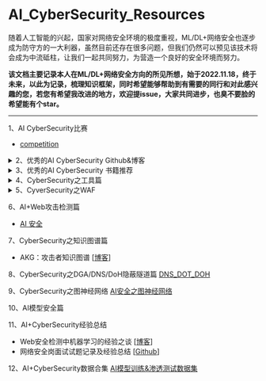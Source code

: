 # AI_CyberSecurity_Resources
随着人工智能的兴起，国家对网络安全环境的极度重视，ML/DL+网络安全也逐步成为防守方的一大利器，虽然目前还存在很多问题，但我们仍然可以预见该技术将会成为中流砥柱，让我们一起共同努力，为营造一个良好的安全环境而努力。  

**该文档主要记录本人在ML/DL+网络安全方向的所见所想，始于2022.11.18，终于未来，以此为记录，梳理知识框架，同时希望能够帮助到有需要的同行和对此感兴趣的您，若您有希望我改进的地方，欢迎提issue，大家共同进步，也臭不要脸的希望能有个star。**

---

1、AI CyberSecurity比赛

* [competition](https://github.com/XMoyas/AI_CyberSecurity_Resources/tree/main/AI4Competition)

<details>
<summary>2、优秀的AI CyberSecurity Github&博客</summary>
    
* 我的AI安全检测学习笔记 [[博客](https://4o4notfound.org/index.php/archives/127/)]
* dataRisk-detection-resources [[Github](https://github.com/LiaoWenzhe/dataRisk-detection-resources/blob/main/README_zh-CN.md)] 
* 网络安全中机器学习大合集 [[Github](https://github.com/jivoi/awesome-ml-for-cybersecurity/blob/master/README_ch.md)]
* web安全攻防实战 [[Github](https://github.com/hongriSec/Web-Security-Attack)]
</details>


<details>
<summary>3、优秀的AI CyberSecurity 书籍推荐</summary>
    
* 《Web安全之机器学习入门》
* 《Web安全之深度学习实战》
* 《Web安全之强化学习与GAN》
</details>

<details>
<summary>4、CyberSecurity之工具篇</summary>
    
* 开源WAF工具：[ModSecurity](http://www.modsecurity.cn/)
* XSS注入工具：[Nikto](https://github.com/sullo/nikto)，	[OWASP Xenotix XSS](https://github.com/ajinabraham/OWASP-Xenotix-XSS-Exploit-Framework)、XSSChop、Libinjection
* SQLi工具：SQLMap、Libinjection、SQLChop、JSQL injection、超级SQL注入工具
* 开源IDS工具：Snort、Suricata、Zeek、OSSEC
* Google基于深度学习的文件类型识别：[magika](https://github.com/google/magika)
</details>


<details>
<summary>5、CyverSecurity之WAF</summary>
    
* 腾迅WAF： WAF建设运营及AI应用实践 [[技术文章](https://security.tencent.com/index.php/blog/msg/145)
* 开源WAF工具：ModSecurity [[官网](http://www.modsecurity.cn/)]
* Fortinet WAF： FortiWeb Release 6.0: AI-based Machine Learing for Advanced Threat Detection [[技术文章](https://www.fortinet.com/blog/business-and-technology/fortiweb-release-6-0--ai-based-machine-learning-for-advanced-thr)]
* 阿里云WAF: 揭秘阿里云WAF背后神秘的AI智能防御体系 [[技术文章](https://developer.aliyun.com/article/723263?spm=a2c6h.14164896.0.0.7cc13a49u3CTps)]
</details>

6、AI+Web攻击检测篇
* [AI 安全](https://github.com/XMoyas/AI_CyberSecurity_Resources/tree/main/AI4WebCyber)


7、CyberSecurity之知识图谱篇
- AKG：攻击者知识图谱 [[博客](https://4o4notfound.org/index.php/category/%E5%AE%89%E5%85%A8%E7%AE%97%E6%B3%95/)]


8、CyberSecurity之DGA/DNS/DoH隐蔽隧道篇
[DNS_DOT_DOH](https://github.com/XMoyas/AI_CyberSecurity_Resources/tree/main/AI4WebCyber/DNS_DOH)


9、CyberSecurity之图神经网络
[AI安全之图神经网络](https://github.com/XMoyas/AI_CyberSecurity_Resources/tree/main/AI4GNN)  


10、AI模型安全篇


11、AI+CyberSecurity经验总结  
   - Web安全检测中机器学习的经验之谈 [[博客](https://iami.xyz/ML-IN-Webshell-Detection-Advantages-And-Disadvantages/)]
   - 网络安全岗面试试题记录及经验总结 [[Github](https://github.com/vvmdx/Sec-Interview-4-2023)]


12、AI+CyberSecurity数据合集
[AI模型训练&渗透测试数据集](https://github.com/XMoyas/AI_CyberSecurity_Resources/tree/main/Dataset)
